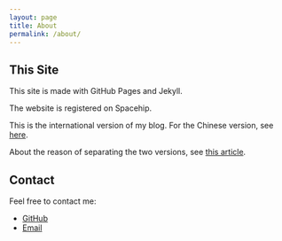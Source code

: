 ```yaml
---
layout: page
title: About
permalink: /about/
---
```

## This Site

This site is made with GitHub Pages and Jekyll.

The website is registered on Spacehip.

This is the international version of my blog. For the Chinese version, see [here](https://blog-zh.davidx.top).

About the reason of separating the two versions, see [this article](https://blog.davidx.top/about-separate-versions).

## Contact

Feel free to contact me:

- [GitHub](https://github.com/Davidasx)
- [Email](mailto:blog@davidx.top)
